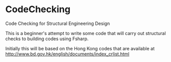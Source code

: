 # CodeChecking
Code Checking for Structural Engineering Design

This is a beginner's attempt to write some code that will carry out structural checks to building codes using Fsharp.

Initially this will be based on the Hong Kong codes that are available at http://www.bd.gov.hk/english/documents/index_crlist.html
